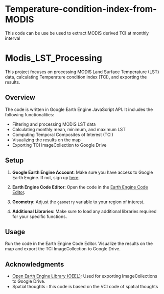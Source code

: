 # Temperature-condition-index-from-MODIS
This code can be use be used to extract MODIS derived TCI at monthly interval
# Modis_LST_Processing

This project focuses on processing MODIS Land Surface Temperature (LST) data, calculating Temperature condition index (TCI), and exporting the results.

## Overview

The code is written in Google Earth Engine JavaScript API. It includes the following functionalities:

- Filtering and processing MODIS LST data
- Calculating monthly mean, minimum, and maximum LST
- Computing Temporal Composites of Interest (TCI)
- Visualizing the results on the map
- Exporting TCI ImageCollection to Google Drive

## Setup

1. **Google Earth Engine Account**: Make sure you have access to Google Earth Engine. If not, sign up [here](https://earthengine.google.com/).

2. **Earth Engine Code Editor**: Open the code in the [Earth Engine Code Editor](https://code.earthengine.google.com/).

3. **Geometry**: Adjust the `geometry` variable to your region of interest.

4. **Additional Libraries**: Make sure to load any additional libraries required for your specific functions.

## Usage

Run the code in the Earth Engine Code Editor. Visualize the results on the map and export the TCI ImageCollection to Google Drive.

## Acknowledgments

- [Open Earth Engine Library (OEEL)](https://github.com/openearthengine/library): Used for exporting ImageCollections to Google Drive.
- Spatial thoughts : this code is based on the VCI code of spatial thoughts



